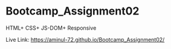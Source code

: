 # Bootcamp_Assignment02
HTML+
CSS+
JS-DOM+
Responsive

Live Link: https://aminul-72.github.io/Bootcamp_Assignment02/
